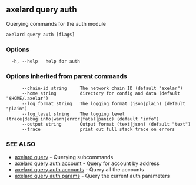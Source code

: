 ## axelard query auth

Querying commands for the auth module

```
axelard query auth [flags]
```

### Options

```
  -h, --help   help for auth
```

### Options inherited from parent commands

```
      --chain-id string     The network chain ID (default "axelar")
      --home string         directory for config and data (default "$HOME/.axelar")
      --log_format string   The logging format (json|plain) (default "plain")
      --log_level string    The logging level (trace|debug|info|warn|error|fatal|panic) (default "info")
      --output string       Output format (text|json) (default "text")
      --trace               print out full stack trace on errors
```

### SEE ALSO

- [axelard query](/cli-docs/v0_27_0/axelard_query) - Querying subcommands
- [axelard query auth account](/cli-docs/v0_27_0/axelard_query_auth_account) - Query for account by address
- [axelard query auth accounts](/cli-docs/v0_27_0/axelard_query_auth_accounts) - Query all the accounts
- [axelard query auth params](/cli-docs/v0_27_0/axelard_query_auth_params) - Query the current auth parameters
